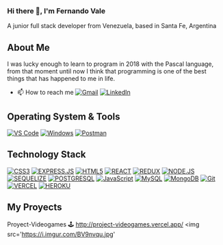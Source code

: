 ### Hi there 👋, I'm Fernando Vale

A junior full stack developer from Venezuela, based in Santa Fe, Argentina

## About Me

I was lucky enough to learn to program in 2018 with the Pascal language, from that moment until now I think that programming is one of the best things that has happened to me in life.

- 📫 How to reach me [![Gmail](https://img.shields.io/badge/-gmail-c14438?style=for-the-badge&logo=Gmail&logoColor=ffffff)](mailto:fernandovale3004@gmail.com)
[![LinkedIn](https://img.shields.io/badge/LinkedIn-0077B5?style=for-the-badge&logo=linkedin&logoColor=white)](https://linkedin.com/in/fernando27v)

## Operating System & Tools

[![VS Code](https://img.shields.io/badge/Visual_Studio_Code-0078D4?style=for-the-badge&logo=visual%20studio%20code&logoColor=white)](https://code.visualstudio.com/)
[![Windows](https://img.shields.io/badge/Windows-0078D6?style=for-the-badge&logo=windows&logoColor=white)](https://www.microsoft.com/en-us/windows/?r=1)
[![Postman](https://img.shields.io/badge/Postman-FF6C37?style=for-the-badge&logo=Postman&logoColor=white)](https://www.postman.com/)

## Technology Stack
[![CSS3](https://img.shields.io/badge/CSS3-1572B6?style=for-the-badge&logo=css3&logoColor=white)](https://www.w3.org/Style/CSS/Overview.en.html)
[![EXPRESS.JS](https://img.shields.io/badge/Express.js-000000?style=for-the-badge&logo=express&logoColor=white)](https://expressjs.com/es/)
[![HTML5](https://img.shields.io/badge/HTML5-E34F26?style=for-the-badge&logo=html5&logoColor=white)](https://html.spec.whatwg.org/multipage/)
[![REACT](https://img.shields.io/badge/React-20232A?style=for-the-badge&logo=react&logoColor=61DAFB)](https://reactjs.org/)
[![REDUX](https://img.shields.io/badge/Redux-593D88?style=for-the-badge&logo=redux&logoColor=white)](https://redux.js.org/)
[![NODE.JS](https://img.shields.io/badge/Node.js-339933?style=for-the-badge&logo=nodedotjs&logoColor=white)](https://nodejs.org/)
[![SEQUELIZE](https://img.shields.io/badge/Sequelize-52B0E7?style=for-the-badge&logo=Sequelize&logoColor=white)](https://sequelize.org/)
[![POSTGRESQL](https://img.shields.io/badge/PostgreSQL-316192?style=for-the-badge&logo=postgresql&logoColor=white)](https://www.postgresql.org/)
[![JavaScript](https://img.shields.io/badge/JavaScript-323330?style=for-the-badge&logo=javascript&logoColor=F7DF1E)](https://www.javascript.com/)
[![MySQL](https://img.shields.io/badge/MySQL-005C84?style=for-the-badge&logo=mysql&logoColor=white)](https://www.mysql.com/)
[![MongoDB](https://img.shields.io/badge/MongoDB-4EA94B?style=for-the-badge&logo=mongodb&logoColor=white)](https://www.mongodb.com/)
[![Git](https://img.shields.io/badge/GIT-E44C30?style=for-the-badge&logo=git&logoColor=white)](https://git-scm.com/)
[![VERCEL](https://img.shields.io/badge/Vercel-000000?style=for-the-badge&logo=vercel&logoColor=white)](https://vercel.com/)
[![HEROKU](https://img.shields.io/badge/Heroku-430098?style=for-the-badge&logo=heroku&logoColor=white)](https://www.heroku.com/)

## My Proyects

Proyect-Videogames 🕹️
http://project-videogames.vercel.app/
<img src='https://i.imgur.com/BV9nvqu.jpg' </img>
